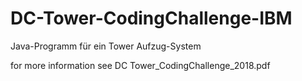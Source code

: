 # DC-Tower-CodingChallenge-IBM
Java-Programm für ein Tower Aufzug-System

for more information see
DC Tower_CodingChallenge_2018.pdf
